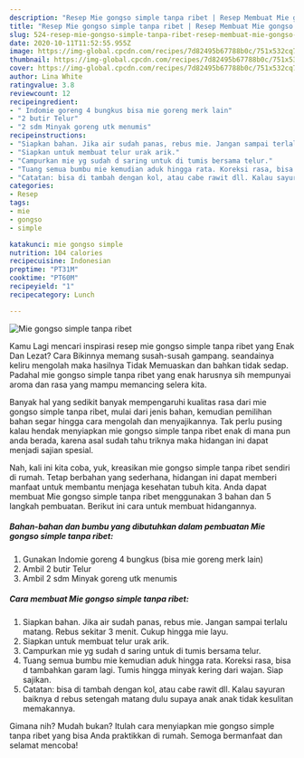 ```yaml
---
description: "Resep Mie gongso simple tanpa ribet | Resep Membuat Mie gongso simple tanpa ribet Yang Paling Enak"
title: "Resep Mie gongso simple tanpa ribet | Resep Membuat Mie gongso simple tanpa ribet Yang Paling Enak"
slug: 524-resep-mie-gongso-simple-tanpa-ribet-resep-membuat-mie-gongso-simple-tanpa-ribet-yang-paling-enak
date: 2020-10-11T11:52:55.955Z
image: https://img-global.cpcdn.com/recipes/7d82495b67788b0c/751x532cq70/mie-gongso-simple-tanpa-ribet-foto-resep-utama.jpg
thumbnail: https://img-global.cpcdn.com/recipes/7d82495b67788b0c/751x532cq70/mie-gongso-simple-tanpa-ribet-foto-resep-utama.jpg
cover: https://img-global.cpcdn.com/recipes/7d82495b67788b0c/751x532cq70/mie-gongso-simple-tanpa-ribet-foto-resep-utama.jpg
author: Lina White
ratingvalue: 3.8
reviewcount: 12
recipeingredient:
- " Indomie goreng 4 bungkus bisa mie goreng merk lain"
- "2 butir Telur"
- "2 sdm Minyak goreng utk menumis"
recipeinstructions:
- "Siapkan bahan. Jika air sudah panas, rebus mie. Jangan sampai terlalu matang. Rebus sekitar 3 menit. Cukup hingga mie layu."
- "Siapkan untuk membuat telur urak arik."
- "Campurkan mie yg sudah d saring untuk di tumis bersama telur."
- "Tuang semua bumbu mie kemudian aduk hingga rata. Koreksi rasa, bisa d tambahkan garam lagi. Tumis hingga minyak kering dari wajan. Siap sajikan."
- "Catatan: bisa di tambah dengan kol, atau cabe rawit dll. Kalau sayuran baiknya d rebus setengah matang dulu supaya anak anak tidak kesulitan memakannya."
categories:
- Resep
tags:
- mie
- gongso
- simple

katakunci: mie gongso simple 
nutrition: 104 calories
recipecuisine: Indonesian
preptime: "PT31M"
cooktime: "PT60M"
recipeyield: "1"
recipecategory: Lunch

---
```



![Mie gongso simple tanpa ribet](https://img-global.cpcdn.com/recipes/7d82495b67788b0c/751x532cq70/mie-gongso-simple-tanpa-ribet-foto-resep-utama.jpg)

Kamu Lagi mencari inspirasi resep mie gongso simple tanpa ribet yang Enak Dan Lezat? Cara Bikinnya memang susah-susah gampang. seandainya keliru mengolah maka hasilnya Tidak Memuaskan dan bahkan tidak sedap. Padahal mie gongso simple tanpa ribet yang enak harusnya sih mempunyai aroma dan rasa yang mampu memancing selera kita.



Banyak hal yang sedikit banyak mempengaruhi kualitas rasa dari mie gongso simple tanpa ribet, mulai dari jenis bahan, kemudian pemilihan bahan segar hingga cara mengolah dan menyajikannya. Tak perlu pusing kalau hendak menyiapkan mie gongso simple tanpa ribet enak di mana pun anda berada, karena asal sudah tahu triknya maka hidangan ini dapat menjadi sajian spesial.


Nah, kali ini kita coba, yuk, kreasikan mie gongso simple tanpa ribet sendiri di rumah. Tetap berbahan yang sederhana, hidangan ini dapat memberi manfaat untuk membantu menjaga kesehatan tubuh kita. Anda dapat membuat Mie gongso simple tanpa ribet menggunakan 3 bahan dan 5 langkah pembuatan. Berikut ini cara untuk membuat hidangannya.

<!--inarticleads1-->

##### Bahan-bahan dan bumbu yang dibutuhkan dalam pembuatan Mie gongso simple tanpa ribet:

1. Gunakan  Indomie goreng 4 bungkus (bisa mie goreng merk lain)
1. Ambil 2 butir Telur
1. Ambil 2 sdm Minyak goreng utk menumis




<!--inarticleads2-->

##### Cara membuat Mie gongso simple tanpa ribet:

1. Siapkan bahan. Jika air sudah panas, rebus mie. Jangan sampai terlalu matang. Rebus sekitar 3 menit. Cukup hingga mie layu.
1. Siapkan untuk membuat telur urak arik.
1. Campurkan mie yg sudah d saring untuk di tumis bersama telur.
1. Tuang semua bumbu mie kemudian aduk hingga rata. Koreksi rasa, bisa d tambahkan garam lagi. Tumis hingga minyak kering dari wajan. Siap sajikan.
1. Catatan: bisa di tambah dengan kol, atau cabe rawit dll. Kalau sayuran baiknya d rebus setengah matang dulu supaya anak anak tidak kesulitan memakannya.




Gimana nih? Mudah bukan? Itulah cara menyiapkan mie gongso simple tanpa ribet yang bisa Anda praktikkan di rumah. Semoga bermanfaat dan selamat mencoba!

